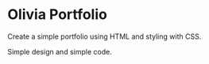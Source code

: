 # Olivia Portfolio

<p>Create a simple portfolio using HTML and styling with CSS.</p>
<p>Simple design and simple code.</p>
